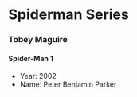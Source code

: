 # Spiderman Series

### Tobey Maguire

#### Spider-Man 1
- Year: 2002
- Name: Peter Benjamin Parker
